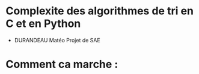# Complexite des algorithmes de tri en C et en Python
- DURANDEAU Matéo
  Projet de SAE 
# Comment ca marche :

